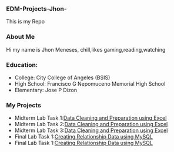### EDM-Projects-Jhon-
This is my Repo
### About Me
Hi my name is Jhon Meneses, chill,likes gaming,reading,watching
### Education:
- College: City College of Angeles (BSIS)
- High School: Francisco G Nepomuceno Memorial High School
- Elementary: Jose P Dizon
### My Projects
- Midterm Lab Task 1:[Data Cleaning and Preparation using Excel](Midterm%20Task%201/images/one.JPG)
- Midterm Lab Task 2:[Data Cleaning and Preparation using Excel](Midterm%20Task%202/images/PNG2.png)
- Midterm Lab Task 3:[Data Cleaning and Preparation using Excel](Midterm%20Task%203/images/PT.png)
- Final Lab Task 1:[Creating Relationship Data using MySQL](Finals%20Task%201/Images/SC.jpeg)
- Final Lab Task 1:[Creating Relationship Data using MySQL](Final%20Task%202/task2.md)
